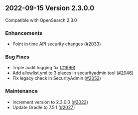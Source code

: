 ## 2022-09-15 Version 2.3.0.0

Compatible with OpenSearch 2.3.0

### Enhancements
* Point in time API security changes ([#2033](https://github.com/opensearch-project/security/pull/2033))

### Bug Fixes
* Triple audit logging fix ([#1996](https://github.com/opensearch-project/security/pull/1996))
* Add allowlist.yml to 3 places in securityadmin tool ([#2046](https://github.com/opensearch-project/security/pull/2046))
* Fix legacy check in SecurityAdmin ([#2052](https://github.com/opensearch-project/security/pull/2052))

### Maintenance
* Increment version to 2.3.0.0 ([#2022](https://github.com/opensearch-project/security/pull/2022))
* Update Gradle to 7.5.1 ([#2027](https://github.com/opensearch-project/security/pull/2027))
